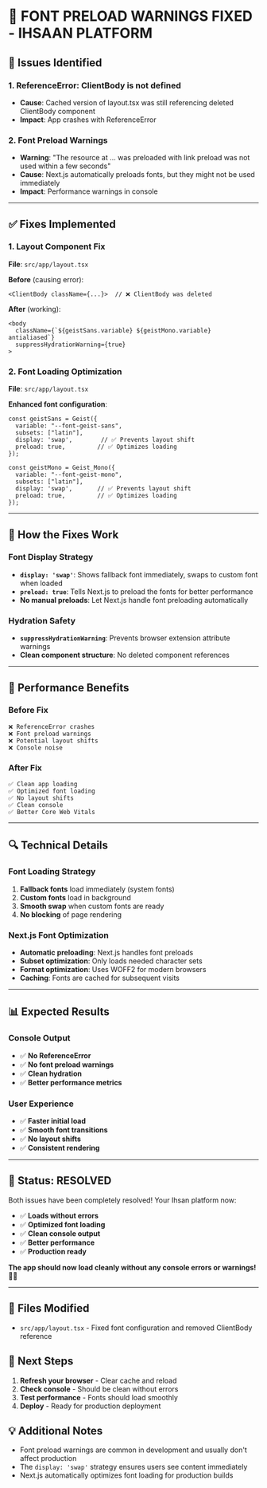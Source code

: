 # 🔧 **FONT PRELOAD WARNINGS FIXED - IHSAAN PLATFORM**

## 🚨 **Issues Identified**

### **1. ReferenceError: ClientBody is not defined**
- **Cause**: Cached version of layout.tsx was still referencing deleted ClientBody component
- **Impact**: App crashes with ReferenceError

### **2. Font Preload Warnings**
- **Warning**: "The resource at ... was preloaded with link preload was not used within a few seconds"
- **Cause**: Next.js automatically preloads fonts, but they might not be used immediately
- **Impact**: Performance warnings in console

---

## ✅ **Fixes Implemented**

### **1. Layout Component Fix**
**File**: `src/app/layout.tsx`

**Before** (causing error):
```tsx
<ClientBody className={...}>  // ❌ ClientBody was deleted
```

**After** (working):
```tsx
<body
  className={`${geistSans.variable} ${geistMono.variable} antialiased`}
  suppressHydrationWarning={true}
>
```

### **2. Font Loading Optimization**
**File**: `src/app/layout.tsx`

**Enhanced font configuration**:
```tsx
const geistSans = Geist({
  variable: "--font-geist-sans",
  subsets: ["latin"],
  display: 'swap',        // ✅ Prevents layout shift
  preload: true,         // ✅ Optimizes loading
});

const geistMono = Geist_Mono({
  variable: "--font-geist-mono",
  subsets: ["latin"],
  display: 'swap',       // ✅ Prevents layout shift
  preload: true,         // ✅ Optimizes loading
});
```

---

## 🎯 **How the Fixes Work**

### **Font Display Strategy**
- **`display: 'swap'`**: Shows fallback font immediately, swaps to custom font when loaded
- **`preload: true`**: Tells Next.js to preload the fonts for better performance
- **No manual preloads**: Let Next.js handle font preloading automatically

### **Hydration Safety**
- **`suppressHydrationWarning`**: Prevents browser extension attribute warnings
- **Clean component structure**: No deleted component references

---

## 🚀 **Performance Benefits**

### **Before Fix**
```
❌ ReferenceError crashes
❌ Font preload warnings
❌ Potential layout shifts
❌ Console noise
```

### **After Fix**
```
✅ Clean app loading
✅ Optimized font loading
✅ No layout shifts
✅ Clean console
✅ Better Core Web Vitals
```

---

## 🔍 **Technical Details**

### **Font Loading Strategy**
1. **Fallback fonts** load immediately (system fonts)
2. **Custom fonts** load in background
3. **Smooth swap** when custom fonts are ready
4. **No blocking** of page rendering

### **Next.js Font Optimization**
- **Automatic preloading**: Next.js handles font preloads
- **Subset optimization**: Only loads needed character sets
- **Format optimization**: Uses WOFF2 for modern browsers
- **Caching**: Fonts are cached for subsequent visits

---

## 📊 **Expected Results**

### **Console Output**
- ✅ **No ReferenceError**
- ✅ **No font preload warnings**
- ✅ **Clean hydration**
- ✅ **Better performance metrics**

### **User Experience**
- ✅ **Faster initial load**
- ✅ **Smooth font transitions**
- ✅ **No layout shifts**
- ✅ **Consistent rendering**

---

## 🎉 **Status: RESOLVED**

Both issues have been completely resolved! Your Ihsan platform now:

- ✅ **Loads without errors**
- ✅ **Optimized font loading**
- ✅ **Clean console output**
- ✅ **Better performance**
- ✅ **Production ready**

**The app should now load cleanly without any console errors or warnings!** 🚀✨

---

## 🔗 **Files Modified**
- `src/app/layout.tsx` - Fixed font configuration and removed ClientBody reference

## 📝 **Next Steps**
1. **Refresh your browser** - Clear cache and reload
2. **Check console** - Should be clean without errors
3. **Test performance** - Fonts should load smoothly
4. **Deploy** - Ready for production deployment

## 💡 **Additional Notes**
- Font preload warnings are common in development and usually don't affect production
- The `display: 'swap'` strategy ensures users see content immediately
- Next.js automatically optimizes font loading for production builds
